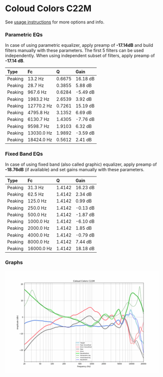 # Coloud Colors C22M
See [usage instructions](https://github.com/jaakkopasanen/AutoEq#usage) for more options and info.

### Parametric EQs
In case of using parametric equalizer, apply preamp of **-17.14dB** and build filters manually
with these parameters. The first 5 filters can be used independently.
When using independent subset of filters, apply preamp of **-17.14 dB**.

| Type    | Fc         |      Q | Gain     |
|:--------|:-----------|:-------|:---------|
| Peaking | 13.2 Hz    | 0.6675 | 16.18 dB |
| Peaking | 28.7 Hz    | 0.3855 | 5.88 dB  |
| Peaking | 967.6 Hz   | 0.6284 | -5.49 dB |
| Peaking | 1983.2 Hz  | 2.6539 | 3.92 dB  |
| Peaking | 12770.2 Hz | 0.7261 | 15.19 dB |
| Peaking | 4795.8 Hz  | 3.1352 | 6.69 dB  |
| Peaking | 6130.7 Hz  | 1.4305 | -7.76 dB |
| Peaking | 9598.7 Hz  | 1.9103 | 6.32 dB  |
| Peaking | 13030.0 Hz | 1.9892 | -3.59 dB |
| Peaking | 18424.0 Hz | 0.5612 | 2.41 dB  |

### Fixed Band EQs
In case of using fixed band (also called graphic) equalizer, apply preamp of **-18.76dB**
(if available) and set gains manually with these parameters.

| Type    | Fc         |      Q | Gain     |
|:--------|:-----------|:-------|:---------|
| Peaking | 31.3 Hz    | 1.4142 | 16.23 dB |
| Peaking | 62.5 Hz    | 1.4142 | 2.34 dB  |
| Peaking | 125.0 Hz   | 1.4142 | 0.99 dB  |
| Peaking | 250.0 Hz   | 1.4142 | -0.13 dB |
| Peaking | 500.0 Hz   | 1.4142 | -1.87 dB |
| Peaking | 1000.0 Hz  | 1.4142 | -6.10 dB |
| Peaking | 2000.0 Hz  | 1.4142 | 1.85 dB  |
| Peaking | 4000.0 Hz  | 1.4142 | -0.79 dB |
| Peaking | 8000.0 Hz  | 1.4142 | 7.44 dB  |
| Peaking | 16000.0 Hz | 1.4142 | 18.18 dB |

### Graphs
![](./Coloud%20Colors%20C22M.png)